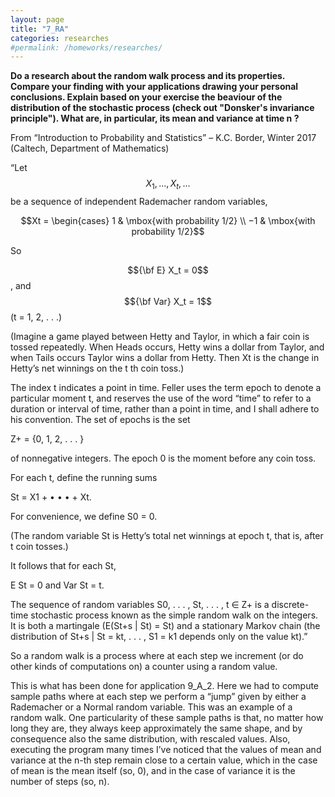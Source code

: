 ```yaml
---
layout: page
title: "7_RA"
categories: researches
#permalink: /homeworks/researches/
---
```

<script type="text/x-mathjax-config">
  MathJax.Hub.Config({
    extensions: [
      "MathMenu.js",
      "MathZoom.js",
      "AssistiveMML.js",
      "a11y/accessibility-menu.js"
    ],
    jax: ["input/TeX", "output/CommonHTML"],
    TeX: {
      extensions: [
        "AMSmath.js",
        "AMSsymbols.js",
        "noErrors.js",
        "noUndefined.js",
      ]
    }
  });
</script>
<script type="text/javascript" async
  src="https://cdnjs.cloudflare.com/ajax/libs/mathjax/2.7.5/MathJax.js?config=TeX-MML-AM_CHTML">
</script>
<b>Do a research about the random walk process and its properties. Compare your finding with your applications drawing your personal conclusions. Explain based on your exercise the beaviour of the distribution of the stochastic process (check out "Donsker's invariance principle"). What are, in particular, its mean and variance at time n ?</b>

From “Introduction to Probability and Statistics” – K.C. Border, Winter 2017 (Caltech, Department of Mathematics)

“Let $$X_1, . . . , X_t, . . .$$ be a sequence of independent Rademacher random variables, 

$$Xt = \begin{cases} 1 & \mbox{with probability 1/2} \\ −1 & \mbox{with probability 1/2}$$

So

 $${\bf E} X_t = 0$$, and $${\bf Var} X_t = 1$$ (t = 1, 2, . . .)

(Imagine a game played between Hetty and Taylor, in which a fair coin is tossed repeatedly. When Heads occurs, Hetty wins a dollar from Taylor, and when Tails occurs Taylor wins a dollar from Hetty. Then Xt is the change in Hetty’s net winnings on the t th coin toss.)

The index t indicates a point in time. Feller uses the term epoch to denote a particular moment t, and reserves the use of the word “time” to refer to a duration or interval of time, rather than a point in time, and I shall adhere to his convention. The set of epochs is the set 

Z+ = {0, 1, 2, . . . }

 of nonnegative integers. The epoch 0 is the moment before any coin toss. 

For each t, define the running sums 

St = X1 + • • • + Xt. 

For convenience, we define S0 = 0. 

(The random variable St is Hetty’s total net winnings at epoch t, that is, after t coin tosses.)

 It follows that for each St, 

E St = 0 and Var St = t. 

The sequence of random variables S0, . . . , St, . . . , t ∈ Z+ is a discrete-time stochastic process known as the simple random walk on the integers. It is both a martingale (E(St+s  | St) = St) and a stationary Markov chain (the distribution of St+s  | St = kt, . . . , S1 = k1 depends only on the value kt).”

So a random walk is a process where at each step we increment (or do other kinds of computations on) a counter using a random value.

This is what has been done for application 9_A_2. Here we had to compute sample paths where at each step we perform a “jump” given by either a Rademacher or a Normal random variable. This was an example of a random walk. One particularity of these sample paths is that, no matter how long they are, they always keep approximately the same shape, and by consequence also the same distribution, with rescaled values. Also, executing the program many times I’ve noticed that the values of mean and variance at the n-th step remain close to a certain value, which in the case of mean is the mean itself (so, 0), and in the case of variance it is the number of steps (so, n).



